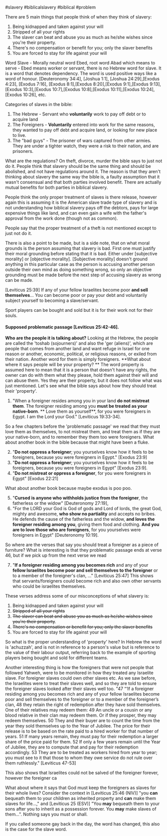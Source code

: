 #slavery #biblicalslavery #biblical #problem

There are 5 main things that people think of when they think of slavery:
1. Being kidnapped and taken against your will
2. Stripped of all your rights
3. The slaver can beat and abuse you as much as he/she wishes since you're their property.
4. There's no compensation or benefit for you; only the  slaver benefits
5. You are forced to stay for life against your will

Word Slave - Morally neutral word Ebed, root word Abad which means to serve - Ebed means worker or servant, there is no Hebrew word for slave. It is a word that denotes dependency. The word is used positive ways like a word of honour. [Deuteronomy 34:4], [Joshua 1:1], [Joshua 24:29],[Exodus 4:23], [Exodus 7:16], [Exodus 8:1],[Exodus 8:20],[Exodus 9:1],[Exodus 9:13],[Exodus 10:3],[Exodus 10:7],[Exodus 10:8],[Exodus 10:11],[Exodus 10:24],[Exodus 10:26], etc.

Categories of slaves in the bible:
1. The Hebrew - Servant who **voluntarily** work to pay off debt or to acquire land
2. The Foreigners - **Voluntarily** entered into work for the same reasons, they wanted to pay off debt and acquire land, or looking for new place to live.
3. The "bad guys" - The prisoner of wars captured from other armies. They are under a tighter watch, they were a risk to their nation, and are prisoners.

What are the regulations? On theft, divorce, murder the bible says to just not do it. People think that slavery should be the same thing and should be abolished, and not have regulations around it. The reason is that they aren't thinking about slavery the same way the bible is, a faulty assumption that it wasn't consensual and that both parties involved benefit. There are actually mutual benefits for both parties in biblical slavery.

People think the only proper treatment of slaves is there release, however again this is assuming it is the American slave trade type of slavery and is not understanding how biblical slavery pays off the debtors, pays for large expensive things like land, and can even gain a wife with the father's approval from the work done (though not as common).

People say that the proper treatment of a theft is not mentioned except to just not do it.

There is also a point to be made, but is a side note, that on what moral grounds is the person assuming that slavery is bad. First one must justify their moral grounding before stating that it is bad. Either under [subjective morality] or [objective morality]. [Subjective morality] doesn't ground anything in this particular case as the person is accusing another person outside their own mind as doing something wrong, so only an objective grounding must be made before the next step of accusing slavery as wrong can be made.


[Leviticus 25:39] If any of your fellow Israelites become poor **and sell themselves**... 
You can become poor or pay your debt and voluntarily subject yourself to becoming a slave/servant.

Sport players can be bought and sold but it is for their work not for their souls. 

#### Supposed problematic passage [Leviticus 25:42-46]. 

**Who are the people it is talking about?**
Looking at the Hebrew, the people are called the 'toshab (sojourners)' and also the 'ger (aliens)', which are people that comes from another land and want refuge in Israel for one reason or another, economic, political, or religious reasons, or exiled from their nation. Another word for them is simply foreigners.
**What about where it says people will be your property? **
The word property is assumed here to mean that it is a person that doesn't have any rights, the owner can do with them what they please, hold them against their will and can abuse them. Yes they are their property, but it does not follow what was just mentioned. Let's see what the bible says about how they should treat their 'property'.  

1. "When a foreigner resides among you in your land **do not mistreat them**. The foreigner residing among you **must be treated as your native-born**. ** Love them as yourself**, for you were foreigners in Egypt. I am the Lord your God." [Leviticus 19:33-34]. 

So a few chapters before the 'problematic passage' we read that they must love them as themselves, to not mistreat them, and treat them as if they are your native-born, and to remember they them too were foreigners. What about another book in the bible because that might have been a fluke. 

2. "**Do not oppress a foreigner**; you yourselves know how it feels to be foreigners, because you were foreigners in Egypt." [Exodus 23:9] 
3. "**Do not oppress a foreigner**; you yourselves know how it feels to be foreigners, because you were foreigners in Egypt" [Exodus 23:9]. 
4. "**Do not mistreat or oppress a foreigner**, for you were foreigners in Egypt" [Exodus 22:21]

What about another book because maybe exodus is poo poo. 

5. "**Cursed is anyone who withholds justice from the foreigner**, the fatherless or the widow" [Deuteronomy 27:19], 
6. "For the LORD your God is God of gods and Lord of lords, the great God, mighty and awesome, **who show no partiality** and accepts no bribes. He defends the cause of the fatherless and the widow, **and loves the foreigner residing among you**, giving them food and clothing. **And you are to love those who are foreigners**, for you yourselves were foreigners in Egypt" [Deuteronomy 10:19]. 

So where are the verses that say you should treat a foreigner as a piece of furniture?
What is interesting is that they problematic passage ends at verse 46, but if we pick up from the next verse we read

7. "**If a foreigner residing among you becomes rich** and any of your **fellow Israelites become poor and sell themselves to the foreigner** or to a member of the foreigner's clan, ..." [Leviticus 25:47] 
This shows that servants/foreigners could become rich and also own other servants who could be israelites themselves.

These verses address some of our misconceptions of what slavery is:
1. Being kidnapped and taken against your will
2. ~~Stripped of all your rights~~
3. ~~The slaver can beat and abuse you as much as he/she wishes since you're their property~~.
4. ~~There's no compensation or benefit for you; only the  slaver benefits~~
5. You are forced to stay for life against your will

So what is the proper understanding of 'property' here? In Hebrew the word is 'achuzzah', and is not in reference to a person's value but is reference to the value of their labour output, referring back to the example of sporting players being bought and sold for different teams.

Another interesting thing is how the foreigners that were not people that followed Yahweh, were to be monitored in how they treated any Israelite slave. For foreigner slaves could own other slaves etc. As we saw before, the Israelites were to treat their slaves well, and so they are told to ensure the foreigner slaves looked after their slaves well too.
"47 “‘If a foreigner residing among you becomes rich and any of your fellow Israelites become poor and sell themselves to the foreigner or to a member of the foreigner’s clan, 48 they retain the right of redemption after they have sold themselves. One of their relatives may redeem them: 49 An uncle or a cousin or any blood relative in their clan may redeem them. Or if they prosper, they may redeem themselves. 50 They and their buyer are to count the time from the year they sold themselves up to the Year of Jubilee. The price for their release is to be based on the rate paid to a hired worker for that number of years. 51 If many years remain, they must pay for their redemption a larger share of the price paid for them. 52 If only a few years remain until the Year of Jubilee, they are to compute that and pay for their redemption accordingly. 53 They are to be treated as workers hired from year to year; you must see to it that those to whom they owe service do not rule over them ruthlessly." [Leviticus 47-53]

This also shows that Israelites could not be salved of the foreigner forever, however the foreigner ca




What about where it says that God must keep the foreigners as slaves for their whole lives? Consider the context in [Leviticus 25:46 (NIV)] "you **can** bequeath them to your children as inherited property and **can** make them slaves for life...," and [Leviticus 25 (ESV)] "You **may** bequeath them to your sons after you to inherit as a possession forever. You **may** make slaves of them...". Nothing says you must or shall.

If you called someone gay back in the day, the word has changed, this also is the case for the slave word.



